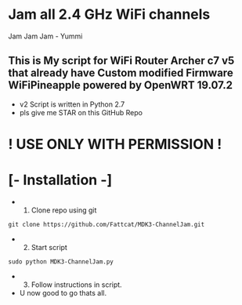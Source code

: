 # Jam all 2.4 GHz WiFi channels
Jam Jam Jam - Yummi
## This is My script for WiFi Router Archer c7 v5 that already have Custom modified Firmware WiFiPineapple powered by OpenWRT 19.07.2

- v2 Script is written in Python 2.7
- pls give me STAR on this GitHub Repo
# ! USE ONLY WITH PERMISSION !

# [- Installation -]

- 1. Clone repo using git
```
git clone https://github.com/Fattcat/MDK3-ChannelJam.git
```
- 2. Start script
```
sudo python MDK3-ChannelJam.py
```
- 3. Follow instructions in script.
- U now good to go thats all.